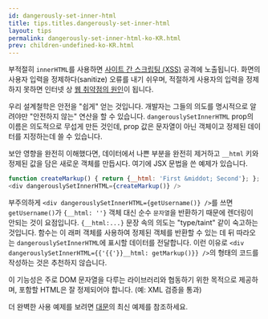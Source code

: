 ```yaml
---
id: dangerously-set-inner-html
title: tips.titles.dangerously-set-inner-html
layout: tips
permalink: dangerously-set-inner-html-ko-KR.html
prev: children-undefined-ko-KR.html
---
```


부적절히 `innerHTML`를 사용하면 [사이트 간 스크립팅 (XSS)](https://en.wikipedia.org/wiki/Cross-site_scripting) 공격에 노출됩니다. 화면의 사용자 입력을 정제하다(sanitize) 오류를 내기 쉬우며, 적절하게 사용자의 입력을 정제하지 못하면 인터넷 상 [웹 취약점의 원인](https://owasptop10.googlecode.com/files/OWASP%20Top%2010%20-%202013.pdf)이 됩니다.

우리 설계철학은 안전을 "쉽게" 얻는 것입니다. 개발자는 그들의 의도를 명시적으로 알려야만 "안전하지 않는" 연산을 할 수 있습니다. `dangerouslySetInnerHTML` prop의 이름은 의도적으로 무섭게 만든 것인데, prop 값은 문자열이 아닌 객체이고 정제된 데이터를 지정하는데 쓸 수 있습니다.

보안 영향을 완전히 이해했다면, 데이터에서 나쁜 부분을 완전히 제거하고 `__html` 키와 정제된 값을 담은 새로운 객체를 만듭시다. 여기에 JSX 문법을 쓴 예제가 있습니다.

```js
function createMarkup() { return {__html: 'First &middot; Second'}; };
<div dangerouslySetInnerHTML={createMarkup()} />
```

부주의하게 `<div dangerouslySetInnerHTML={getUsername()} />`를 쓰면 `getUsername()`가 `{__html: ''}` 객체 대신 순수 `문자열`을 반환하기 때문에 렌더링이 안되는 것이 요점입니다. `{__html:...}` 문장 속의 의도는 "type/taint" 같이 숙고하는 것입니다. 함수는 이 래퍼 객체를 사용하여 정제된 객체를 반환할 수 있는 데 뒤 따라오는 `dangerouslySetInnerHTML`에 표시할 데이터를 전달합니다. 이런 이유로 `<div dangerouslySetInnerHTML={{'{{'}}__html: getMarkup()}} />`의 형태의 코드를 작성하는 것은 추천하지 않습니다.

이 기능성은 주로 DOM 문자열을 다루는 라이브러리와 협동하기 위한 목적으로 제공하며, 포함할 HTML은 잘 정제되어야 합니다. (예: XML 검증을 통과)

더 완벽한 사용 예제를 보려면 [대문](/react/)의 최신 예제를 참조하세요.
